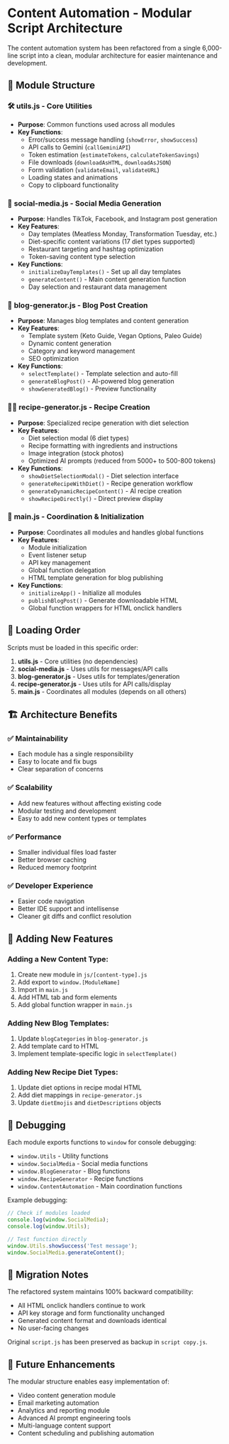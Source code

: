 # Content Automation - Modular Script Architecture

The content automation system has been refactored from a single 6,000-line script into a clean, modular architecture for easier maintenance and development.

## 📁 Module Structure

### 🛠️ **utils.js** - Core Utilities
- **Purpose**: Common functions used across all modules
- **Key Functions**:
  - Error/success message handling (`showError`, `showSuccess`)
  - API calls to Gemini (`callGeminiAPI`)
  - Token estimation (`estimateTokens`, `calculateTokenSavings`)
  - File downloads (`downloadAsHTML`, `downloadAsJSON`)
  - Form validation (`validateEmail`, `validateURL`)
  - Loading states and animations
  - Copy to clipboard functionality

### 📱 **social-media.js** - Social Media Generation
- **Purpose**: Handles TikTok, Facebook, and Instagram post generation
- **Key Features**:
  - Day templates (Meatless Monday, Transformation Tuesday, etc.)
  - Diet-specific content variations (17 diet types supported)
  - Restaurant targeting and hashtag optimization
  - Token-saving content type selection
- **Key Functions**:
  - `initializeDayTemplates()` - Set up all day templates
  - `generateContent()` - Main content generation function
  - Day selection and restaurant data management

### 📝 **blog-generator.js** - Blog Post Creation
- **Purpose**: Manages blog templates and content generation
- **Key Features**:
  - Template system (Keto Guide, Vegan Options, Paleo Guide)
  - Dynamic content generation
  - Category and keyword management
  - SEO optimization
- **Key Functions**:
  - `selectTemplate()` - Template selection and auto-fill
  - `generateBlogPost()` - AI-powered blog generation
  - `showGeneratedBlog()` - Preview functionality

### 👨‍🍳 **recipe-generator.js** - Recipe Creation
- **Purpose**: Specialized recipe generation with diet selection
- **Key Features**:
  - Diet selection modal (6 diet types)
  - Recipe formatting with ingredients and instructions
  - Image integration (stock photos)
  - Optimized AI prompts (reduced from 5000+ to 500-800 tokens)
- **Key Functions**:
  - `showDietSelectionModal()` - Diet selection interface
  - `generateRecipeWithDiet()` - Recipe generation workflow
  - `generateDynamicRecipeContent()` - AI recipe creation
  - `showRecipeDirectly()` - Direct preview display

### 🎯 **main.js** - Coordination & Initialization
- **Purpose**: Coordinates all modules and handles global functions
- **Key Features**:
  - Module initialization
  - Event listener setup
  - API key management
  - Global function delegation
  - HTML template generation for blog publishing
- **Key Functions**:
  - `initializeApp()` - Initialize all modules
  - `publishBlogPost()` - Generate downloadable HTML
  - Global function wrappers for HTML onclick handlers

## 🔄 Loading Order

Scripts must be loaded in this specific order:

1. **utils.js** - Core utilities (no dependencies)
2. **social-media.js** - Uses utils for messages/API calls
3. **blog-generator.js** - Uses utils for templates/generation
4. **recipe-generator.js** - Uses utils for API calls/display
5. **main.js** - Coordinates all modules (depends on all others)

## 🏗️ Architecture Benefits

### ✅ **Maintainability**
- Each module has a single responsibility
- Easy to locate and fix bugs
- Clear separation of concerns

### ✅ **Scalability** 
- Add new features without affecting existing code
- Modular testing and development
- Easy to add new content types or templates

### ✅ **Performance**
- Smaller individual files load faster
- Better browser caching
- Reduced memory footprint

### ✅ **Developer Experience**
- Easier code navigation
- Better IDE support and intellisense
- Cleaner git diffs and conflict resolution

## 🔧 Adding New Features

### Adding a New Content Type:
1. Create new module in `js/[content-type].js`
2. Add export to `window.[ModuleName]`
3. Import in `main.js`
4. Add HTML tab and form elements
5. Add global function wrapper in `main.js`

### Adding New Blog Templates:
1. Update `blogCategories` in `blog-generator.js`
2. Add template card to HTML
3. Implement template-specific logic in `selectTemplate()`

### Adding New Recipe Diet Types:
1. Update diet options in recipe modal HTML
2. Add diet mappings in `recipe-generator.js`
3. Update `dietEmojis` and `dietDescriptions` objects

## 🐛 Debugging

Each module exports functions to `window` for console debugging:
- `window.Utils` - Utility functions
- `window.SocialMedia` - Social media functions
- `window.BlogGenerator` - Blog functions  
- `window.RecipeGenerator` - Recipe functions
- `window.ContentAutomation` - Main coordination functions

Example debugging:
```javascript
// Check if modules loaded
console.log(window.SocialMedia);
console.log(window.Utils);

// Test function directly
window.Utils.showSuccess('Test message');
window.SocialMedia.generateContent();
```

## 🔄 Migration Notes

The refactored system maintains 100% backward compatibility:
- All HTML onclick handlers continue to work
- API key storage and form functionality unchanged
- Generated content format and downloads identical
- No user-facing changes

Original `script.js` has been preserved as backup in `script copy.js`.

## 🚀 Future Enhancements

The modular structure enables easy implementation of:
- Video content generation module
- Email marketing automation
- Analytics and reporting module
- Advanced AI prompt engineering tools
- Multi-language content support
- Content scheduling and publishing automation 